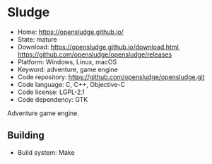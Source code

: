 # Sludge

- Home: https://opensludge.github.io/
- State: mature
- Download: https://opensludge.github.io/download.html, https://github.com/opensludge/opensludge/releases
- Platform: Windows, Linux, macOS
- Keyword: adventure, game engine
- Code repository: https://github.com/opensludge/opensludge.git
- Code language: C, C++, Objective-C
- Code license: LGPL-2.1
- Code dependency: GTK

Adventure game engine.

## Building

- Build system: Make
